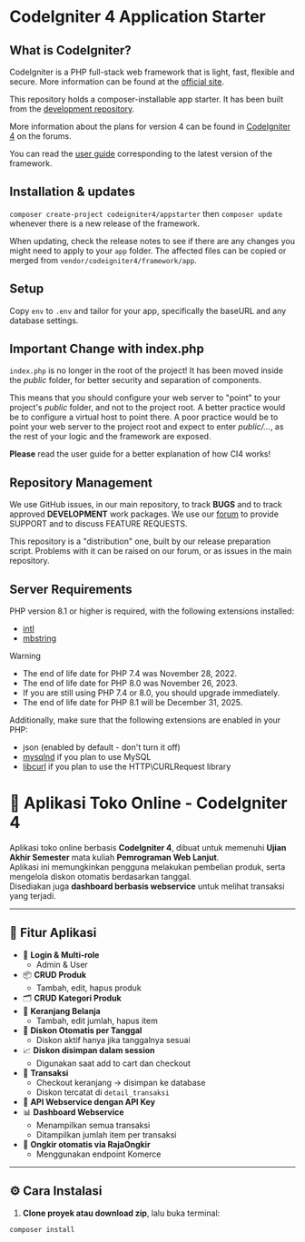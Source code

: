 # CodeIgniter 4 Application Starter

## What is CodeIgniter?

CodeIgniter is a PHP full-stack web framework that is light, fast, flexible and secure.
More information can be found at the [official site](https://codeigniter.com).

This repository holds a composer-installable app starter.
It has been built from the
[development repository](https://github.com/codeigniter4/CodeIgniter4).

More information about the plans for version 4 can be found in [CodeIgniter 4](https://forum.codeigniter.com/forumdisplay.php?fid=28) on the forums.

You can read the [user guide](https://codeigniter.com/user_guide/)
corresponding to the latest version of the framework.

## Installation & updates

`composer create-project codeigniter4/appstarter` then `composer update` whenever
there is a new release of the framework.

When updating, check the release notes to see if there are any changes you might need to apply
to your `app` folder. The affected files can be copied or merged from
`vendor/codeigniter4/framework/app`.

## Setup

Copy `env` to `.env` and tailor for your app, specifically the baseURL
and any database settings.

## Important Change with index.php

`index.php` is no longer in the root of the project! It has been moved inside the *public* folder,
for better security and separation of components.

This means that you should configure your web server to "point" to your project's *public* folder, and
not to the project root. A better practice would be to configure a virtual host to point there. A poor practice would be to point your web server to the project root and expect to enter *public/...*, as the rest of your logic and the
framework are exposed.

**Please** read the user guide for a better explanation of how CI4 works!

## Repository Management

We use GitHub issues, in our main repository, to track **BUGS** and to track approved **DEVELOPMENT** work packages.
We use our [forum](http://forum.codeigniter.com) to provide SUPPORT and to discuss
FEATURE REQUESTS.

This repository is a "distribution" one, built by our release preparation script.
Problems with it can be raised on our forum, or as issues in the main repository.

## Server Requirements

PHP version 8.1 or higher is required, with the following extensions installed:

- [intl](http://php.net/manual/en/intl.requirements.php)
- [mbstring](http://php.net/manual/en/mbstring.installation.php)

> [!WARNING]
> - The end of life date for PHP 7.4 was November 28, 2022.
> - The end of life date for PHP 8.0 was November 26, 2023.
> - If you are still using PHP 7.4 or 8.0, you should upgrade immediately.
> - The end of life date for PHP 8.1 will be December 31, 2025.

Additionally, make sure that the following extensions are enabled in your PHP:

- json (enabled by default - don't turn it off)
- [mysqlnd](http://php.net/manual/en/mysqlnd.install.php) if you plan to use MySQL
- [libcurl](http://php.net/manual/en/curl.requirements.php) if you plan to use the HTTP\CURLRequest library

# 🛒 Aplikasi Toko Online - CodeIgniter 4

Aplikasi toko online berbasis **CodeIgniter 4**, dibuat untuk memenuhi **Ujian Akhir Semester** mata kuliah **Pemrograman Web Lanjut**.  
Aplikasi ini memungkinkan pengguna melakukan pembelian produk, serta mengelola diskon otomatis berdasarkan tanggal.  
Disediakan juga **dashboard berbasis webservice** untuk melihat transaksi yang terjadi.

---

## 🚀 Fitur Aplikasi

- 🔐 **Login & Multi-role**
  - Admin & User
- 📦 **CRUD Produk**
  - Tambah, edit, hapus produk
- 🗂️ **CRUD Kategori Produk**
- 🛒 **Keranjang Belanja**
  - Tambah, edit jumlah, hapus item
- 💸 **Diskon Otomatis per Tanggal**
  - Diskon aktif hanya jika tanggalnya sesuai
- 📈 **Diskon disimpan dalam session**
  - Digunakan saat add to cart dan checkout
- 🧾 **Transaksi**
  - Checkout keranjang → disimpan ke database
  - Diskon tercatat di `detail_transaksi`
- 🔑 **API Webservice dengan API Key**
- 📊 **Dashboard Webservice**
  - Menampilkan semua transaksi
  - Ditampilkan jumlah item per transaksi
- 🚚 **Ongkir otomatis via RajaOngkir**
  - Menggunakan endpoint Komerce

---

## ⚙️ Cara Instalasi

1. **Clone proyek atau download zip**, lalu buka terminal:
```bash
composer install
